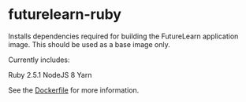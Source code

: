 # futurelearn-ruby

Installs dependencies required for building the FutureLearn application image. This
should be used as a base image only.

Currently includes:

Ruby 2.5.1
NodeJS 8
Yarn

See the [Dockerfile](Dockerfile) for more information.
